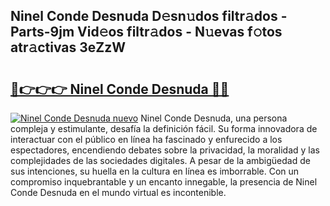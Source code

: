 ## Ninel Conde  Desnuda D𝚎sn𝚞dos filtr𝚊dos - Parts-9jm Vid𝚎os filtr𝚊dos - N𝚞evas f𝚘tos atr𝚊ctivas 3eZzW

# <h2><a href="http://mb8ubc1.tromn.icu/?c=Ninel+Conde++Desnuda">🔗👉👉👉 Ninel Conde  Desnuda 🔗🔗</a></h2>

[![Ninel Conde  Desnuda nuevo](https://i.imgur.com/pEAQMta.gif)](http://mb8ubc1.tromn.icu/?c=Ninel+Conde++Desnuda)
Ninel Conde  Desnuda, una persona compleja y estimulante, desafía la definición fácil. Su forma innovadora de interactuar con el público en línea ha fascinado y enfurecido a los espectadores, encendiendo debates sobre la privacidad, la moralidad y las complejidades de las sociedades digitales. A pesar de la ambigüedad de sus intenciones, su huella en la cultura en línea es imborrable. Con un compromiso inquebrantable y un encanto innegable, la presencia de Ninel Conde  Desnuda en el mundo virtual es incontenible.
